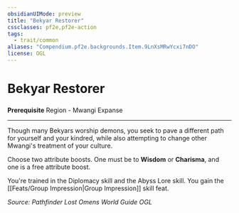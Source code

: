```yaml
---
obsidianUIMode: preview
title: "Bekyar Restorer"
cssclasses: pf2e,pf2e-action
tags:
  - trait/common
aliases: "Compendium.pf2e.backgrounds.Item.9LnXsMRwYcxi7nDO"
license: OGL
---
```

# Bekyar Restorer

### 






**Prerequisite** Region - Mwangi Expanse

* * *

Though many Bekyars worship demons, you seek to pave a different path for yourself and your kindred, while also attempting to change other Mwangi's treatment of your culture.

Choose two attribute boosts. One must be to **Wisdom** or **Charisma**, and one is a free attribute boost.

You're trained in the Diplomacy skill and the Abyss Lore skill. You gain the [[Feats/Group Impression|Group Impression]] skill feat.

*Source: Pathfinder Lost Omens World Guide*
*OGL*